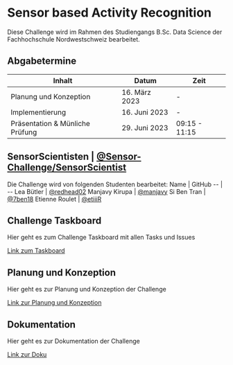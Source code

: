 # Sensor based Activity Recognition

Diese Challenge wird im Rahmen des Studiengangs B.Sc. Data Science der Fachhochschule Nordwestschweiz bearbeitet.

## Abgabetermine 
Inhalt | Datum | Zeit
-- | -- | --
Planung und Konzeption | 16. März 2023 | - 
Implementierung | 16. Juni 2023 | -
Präsentation & Münliche Prüfung | 29. Juni 2023 | 09:15 - 11:15

## SensorScientisten | [@Sensor-Challenge/SensorScientist](https://github.com/orgs/CDL1-Sensor/teams/sensorscientist)
Die Challenge wird von folgenden Studenten bearbeitet:
Name | GitHub
-- | --
Lea Bütler | [@redhead02](https://github.com/redhead02)
Manjavy Kirupa | [@manjavy](https://github.com/manjavy) 
Si Ben Tran | [@7ben18](https://github.com/7ben18)
Etienne Roulet  | [@etiiiR](https://github.com/etiiiR)

## Challenge Taskboard
Hier geht es zum Challenge Taskboard mit allen Tasks und Issues

[Link zum Taskboard](https://github.com/orgs/CDL1-Sensor/projects/1)

## Planung und Konzeption
Hier geht es zur Planung und Konzeption der Challenge

[Link zur Planung und Konzeption](https://github.com/CDL1-Sensor/Sensor_Planung_Konzeption)

## Dokumentation
Hier geht es zur Dokumentation der Challenge

[Link zur Doku](https://github.com/CDL1-Sensor/Sensor_Dokumentation)
